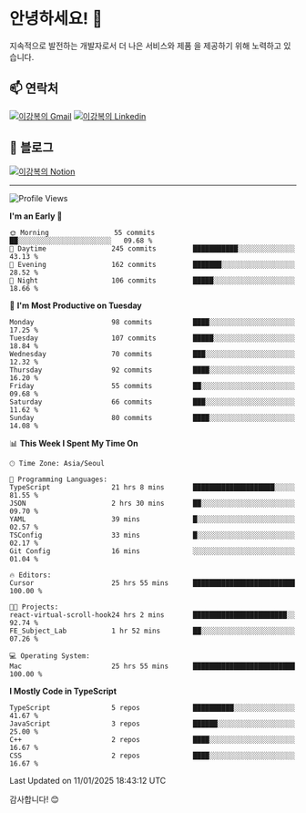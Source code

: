# 안녕하세요! 👋

지속적으로 발전하는 개발자로서 더 나은 서비스와 제품
을 제공하기 위해 노력하고 있습니다.

## 📫 연락처
[![이강복의 Gmail](https://img.shields.io/badge/Gmail-D14836?style=for-the-badge&logo=gmail&logoColor=white)](mailto:pmmm114@gmail.com)
[![이강복의 Linkedin](https://img.shields.io/badge/LinkedIn-0077B5?style=for-the-badge&logo=linkedin&logoColor=white)](https://www.linkedin.com/in/lkb0297)

## 📝 블로그
[![이강복의 Notion](https://img.shields.io/badge/Notion-000000?style=for-the-badge&logo=notion&logoColor=white)](https://pmmm114.notion.site/)

---
<!--START_SECTION:waka-->
![Profile Views](http://img.shields.io/badge/Profile%20Views-0-blue)

**I'm an Early 🐤** 

```text
🌞 Morning                55 commits          ██░░░░░░░░░░░░░░░░░░░░░░░   09.68 % 
🌆 Daytime                245 commits         ███████████░░░░░░░░░░░░░░   43.13 % 
🌃 Evening                162 commits         ███████░░░░░░░░░░░░░░░░░░   28.52 % 
🌙 Night                  106 commits         █████░░░░░░░░░░░░░░░░░░░░   18.66 % 
```
📅 **I'm Most Productive on Tuesday** 

```text
Monday                   98 commits          ████░░░░░░░░░░░░░░░░░░░░░   17.25 % 
Tuesday                  107 commits         █████░░░░░░░░░░░░░░░░░░░░   18.84 % 
Wednesday                70 commits          ███░░░░░░░░░░░░░░░░░░░░░░   12.32 % 
Thursday                 92 commits          ████░░░░░░░░░░░░░░░░░░░░░   16.20 % 
Friday                   55 commits          ██░░░░░░░░░░░░░░░░░░░░░░░   09.68 % 
Saturday                 66 commits          ███░░░░░░░░░░░░░░░░░░░░░░   11.62 % 
Sunday                   80 commits          ████░░░░░░░░░░░░░░░░░░░░░   14.08 % 
```


📊 **This Week I Spent My Time On** 

```text
🕑︎ Time Zone: Asia/Seoul

💬 Programming Languages: 
TypeScript               21 hrs 8 mins       ████████████████████░░░░░   81.55 % 
JSON                     2 hrs 30 mins       ██░░░░░░░░░░░░░░░░░░░░░░░   09.70 % 
YAML                     39 mins             █░░░░░░░░░░░░░░░░░░░░░░░░   02.57 % 
TSConfig                 33 mins             █░░░░░░░░░░░░░░░░░░░░░░░░   02.17 % 
Git Config               16 mins             ░░░░░░░░░░░░░░░░░░░░░░░░░   01.04 % 

🔥 Editors: 
Cursor                   25 hrs 55 mins      █████████████████████████   100.00 % 

🐱‍💻 Projects: 
react-virtual-scroll-hook24 hrs 2 mins       ███████████████████████░░   92.74 % 
FE_Subject_Lab           1 hr 52 mins        ██░░░░░░░░░░░░░░░░░░░░░░░   07.26 % 

💻 Operating System: 
Mac                      25 hrs 55 mins      █████████████████████████   100.00 % 
```

**I Mostly Code in TypeScript** 

```text
TypeScript               5 repos             ██████████░░░░░░░░░░░░░░░   41.67 % 
JavaScript               3 repos             ██████░░░░░░░░░░░░░░░░░░░   25.00 % 
C++                      2 repos             ████░░░░░░░░░░░░░░░░░░░░░   16.67 % 
CSS                      2 repos             ████░░░░░░░░░░░░░░░░░░░░░   16.67 % 
```




 Last Updated on 11/01/2025 18:43:12 UTC
<!--END_SECTION:waka-->

감사합니다! 😊
